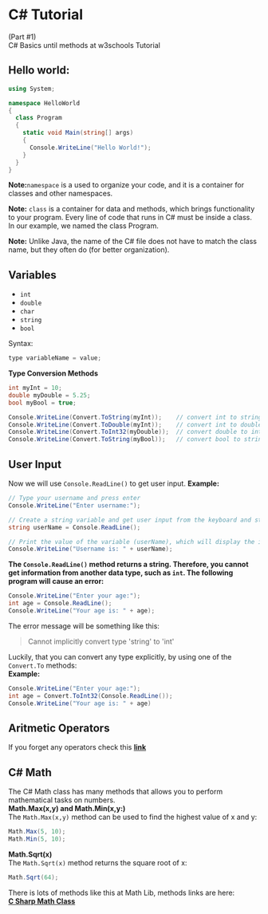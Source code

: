 # C# Tutorial

(Part #1)  
C# Basics until methods at w3schools Tutorial

## Hello world:

```c#
using System;

namespace HelloWorld
{
  class Program
  {
    static void Main(string[] args)
    {
      Console.WriteLine("Hello World!");
    }
  }
}
```

**Note:**`namespace` is a used to organize your code, and it is a container for classes and other namespaces.

**Note:** `class` is a container for data and methods, which brings functionality to your program. Every line of code that runs in C# must be inside a class. In our example, we named the class Program.

**Note:** Unlike Java, the name of the C# file does not have to match the class name, but they often do (for better organization).

## Variables

- `int`
- `double`
- `char`
- `string`
- `bool`

Syntax:

```c#
type variableName = value;
```

**Type Conversion Methods**

```c#
int myInt = 10;
double myDouble = 5.25;
bool myBool = true;

Console.WriteLine(Convert.ToString(myInt));    // convert int to string
Console.WriteLine(Convert.ToDouble(myInt));    // convert int to double
Console.WriteLine(Convert.ToInt32(myDouble));  // convert double to int
Console.WriteLine(Convert.ToString(myBool));   // convert bool to string
```

## User Input

Now we will use `Console.ReadLine()` to get user input.
**Example:**

```c#
// Type your username and press enter
Console.WriteLine("Enter username:");

// Create a string variable and get user input from the keyboard and store it in the variable
string userName = Console.ReadLine();

// Print the value of the variable (userName), which will display the input value
Console.WriteLine("Username is: " + userName);
```

**The `Console.ReadLine()` method returns a string. Therefore, you cannot get information from another data type, such as `int`. The following program will cause an error:**

```c#
Console.WriteLine("Enter your age:");
int age = Console.ReadLine();
Console.WriteLine("Your age is: " + age);
```

The error message will be something like this:

> Cannot implicitly convert type 'string' to 'int'

Luckily, that you can convert any type explicitly, by using one of the `Convert.To` methods:  
**Example:**

```C#
Console.WriteLine("Enter your age:");
int age = Convert.ToInt32(Console.ReadLine());
Console.WriteLine("Your age is: " + age)
```

## Aritmetic Operators

If you forget any operators check this [**link**](https://www.w3schools.com/cs/cs_operators.php)

## C# Math

The C# Math class has many methods that allows you to perform mathematical tasks on numbers.  
**Math.Max(x,y) and Math.Min(x,y:)**  
The `Math.Max(x,y)` method can be used to find the highest value of x and y:

```c#
Math.Max(5, 10);
Math.Min(5, 10);
```

**Math.Sqrt(x)**  
The `Math.Sqrt(x)` method returns the square root of x:

```c#
Math.Sqrt(64);
```

There is lots of methods like this at Math Lib, methods links are here:  
[**C Sharp Math Class**](https://www.geeksforgeeks.org/c-sharp-math-class/)
